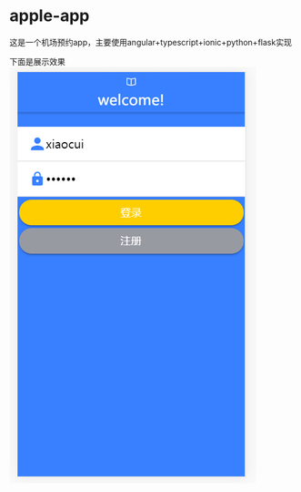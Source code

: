 # apple-app
这是一个机场预约app，主要使用angular+typescript+ionic+python+flask实现

下面是展示效果
![登录界面](https://github.com/cuihello/apple-app/blob/master/img/%E5%9B%BE%E7%89%871.png)

